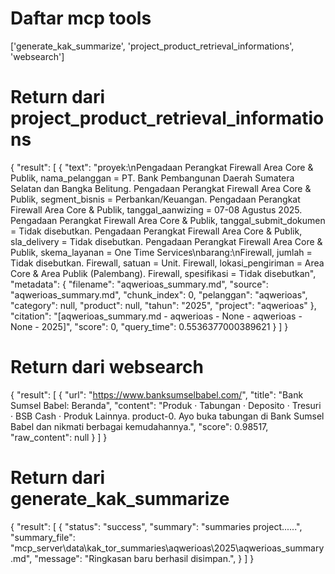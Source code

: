 # Daftar mcp tools
['generate_kak_summarize', 'project_product_retrieval_informations', 'websearch']


# Return dari project_product_retrieval_informations
{
  "result": [
    {
      "text": "proyek:\nPengadaan Perangkat Firewall Area Core & Publik, nama_pelanggan = PT. Bank Pembangunan Daerah Sumatera Selatan dan Bangka Belitung. Pengadaan Perangkat Firewall Area Core & Publik, segment_bisnis = Perbankan/Keuangan. Pengadaan Perangkat Firewall Area Core & Publik, tanggal_aanwizing = 07-08 Agustus 2025. Pengadaan Perangkat Firewall Area Core & Publik, tanggal_submit_dokumen = Tidak disebutkan. Pengadaan Perangkat Firewall Area Core & Publik, sla_delivery = Tidak disebutkan. Pengadaan Perangkat Firewall Area Core & Publik, skema_layanan = One Time Services\nbarang:\nFirewall, jumlah = Tidak disebutkan. Firewall, satuan = Unit. Firewall, lokasi_pengiriman = Area Core & Area Publik (Palembang). Firewall, spesifikasi = Tidak disebutkan",
      "metadata": {
        "filename": "aqwerioas_summary.md",
        "source": "aqwerioas_summary.md",
        "chunk_index": 0,
        "pelanggan": "aqwerioas",
        "category": null,
        "product": null,
        "tahun": "2025",
        "project": "aqwerioas"
      },
      "citation": "[aqwerioas_summary.md - aqwerioas - None - aqwerioas - None - 2025]",
      "score": 0,
      "query_time": 0.5536377000389621
    }
  ]
}

# Return dari websearch
{
  "result": [
    {
      "url": "https://www.banksumselbabel.com/",
      "title": "Bank Sumsel Babel: Beranda",
      "content": "Produk · Tabungan · Deposito · Tresuri · BSB Cash · Produk Lainnya. product-0. Ayo buka tabungan di Bank Sumsel Babel dan nikmati berbagai kemudahannya.",
      "score": 0.98517,
      "raw_content": null
    }
  ]
}

# Return dari generate_kak_summarize
{
  "result": [
    {
      "status": "success",
      "summary": "summaries project......",
      "summary_file": "mcp_server\data\kak_tor_summaries\aqwerioas\2025\aqwerioas_summary.md",
      "message": "Ringkasan baru berhasil disimpan.",
    }
  ]
}